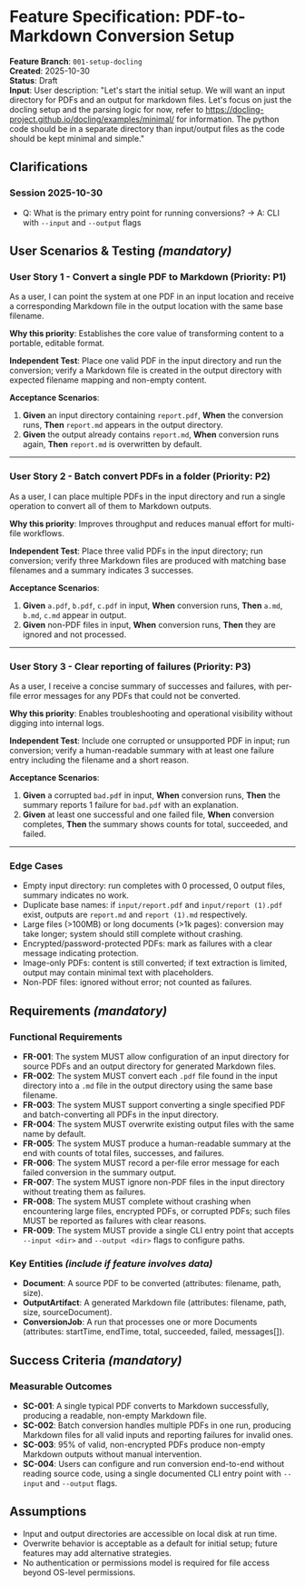 # Feature Specification: PDF-to-Markdown Conversion Setup

**Feature Branch**: `001-setup-docling`  
**Created**: 2025-10-30  
**Status**: Draft  
**Input**: User description: "Let's start the initial setup. We will want an input directory for PDFs and an output for markdown files. Let's focus on just the docling setup and the parsing logic for now, refer to https://docling-project.github.io/docling/examples/minimal/  for information. The python code should be in a separate directory than input/output files as the code should be kept minimal and simple."

## Clarifications

### Session 2025-10-30

- Q: What is the primary entry point for running conversions? → A: CLI with `--input` and `--output` flags

## User Scenarios & Testing *(mandatory)*

### User Story 1 - Convert a single PDF to Markdown (Priority: P1)

As a user, I can point the system at one PDF in an input location and receive a corresponding Markdown file in the output location with the same base filename.

**Why this priority**: Establishes the core value of transforming content to a portable, editable format.

**Independent Test**: Place one valid PDF in the input directory and run the conversion; verify a Markdown file is created in the output directory with expected filename mapping and non-empty content.

**Acceptance Scenarios**:

1. **Given** an input directory containing `report.pdf`, **When** the conversion runs, **Then** `report.md` appears in the output directory.
2. **Given** the output already contains `report.md`, **When** conversion runs again, **Then** `report.md` is overwritten by default.

---

### User Story 2 - Batch convert PDFs in a folder (Priority: P2)

As a user, I can place multiple PDFs in the input directory and run a single operation to convert all of them to Markdown outputs.

**Why this priority**: Improves throughput and reduces manual effort for multi-file workflows.

**Independent Test**: Place three valid PDFs in the input directory; run conversion; verify three Markdown files are produced with matching base filenames and a summary indicates 3 successes.

**Acceptance Scenarios**:

1. **Given** `a.pdf`, `b.pdf`, `c.pdf` in input, **When** conversion runs, **Then** `a.md`, `b.md`, `c.md` appear in output.
2. **Given** non-PDF files in input, **When** conversion runs, **Then** they are ignored and not processed.

---

### User Story 3 - Clear reporting of failures (Priority: P3)

As a user, I receive a concise summary of successes and failures, with per-file error messages for any PDFs that could not be converted.

**Why this priority**: Enables troubleshooting and operational visibility without digging into internal logs.

**Independent Test**: Include one corrupted or unsupported PDF in input; run conversion; verify a human-readable summary with at least one failure entry including the filename and a short reason.

**Acceptance Scenarios**:

1. **Given** a corrupted `bad.pdf` in input, **When** conversion runs, **Then** the summary reports 1 failure for `bad.pdf` with an explanation.
2. **Given** at least one successful and one failed file, **When** conversion completes, **Then** the summary shows counts for total, succeeded, and failed.

---

### Edge Cases

- Empty input directory: run completes with 0 processed, 0 output files, summary indicates no work.
- Duplicate base names: if `input/report.pdf` and `input/report (1).pdf` exist, outputs are `report.md` and `report (1).md` respectively.
- Large files (>100MB) or long documents (>1k pages): conversion may take longer; system should still complete without crashing.
- Encrypted/password-protected PDFs: mark as failures with a clear message indicating protection.
- Image-only PDFs: content is still converted; if text extraction is limited, output may contain minimal text with placeholders.
- Non-PDF files: ignored without error; not counted as failures.

## Requirements *(mandatory)*

### Functional Requirements

- **FR-001**: The system MUST allow configuration of an input directory for source PDFs and an output directory for generated Markdown files.
- **FR-002**: The system MUST convert each `.pdf` file found in the input directory into a `.md` file in the output directory using the same base filename.
- **FR-003**: The system MUST support converting a single specified PDF and batch-converting all PDFs in the input directory.
- **FR-004**: The system MUST overwrite existing output files with the same name by default.
- **FR-005**: The system MUST produce a human-readable summary at the end with counts of total files, successes, and failures.
- **FR-006**: The system MUST record a per-file error message for each failed conversion in the summary output.
- **FR-007**: The system MUST ignore non-PDF files in the input directory without treating them as failures.
- **FR-008**: The system MUST complete without crashing when encountering large files, encrypted PDFs, or corrupted PDFs; such files MUST be reported as failures with clear reasons.
- **FR-009**: The system MUST provide a single CLI entry point that accepts `--input <dir>` and `--output <dir>` flags to configure paths.

### Key Entities *(include if feature involves data)*

- **Document**: A source PDF to be converted (attributes: filename, path, size).
- **OutputArtifact**: A generated Markdown file (attributes: filename, path, size, sourceDocument).
- **ConversionJob**: A run that processes one or more Documents (attributes: startTime, endTime, total, succeeded, failed, messages[]).

## Success Criteria *(mandatory)*

### Measurable Outcomes

- **SC-001**: A single typical PDF converts to Markdown successfully, producing a readable, non-empty Markdown file.
- **SC-002**: Batch conversion handles multiple PDFs in one run, producing Markdown files for all valid inputs and reporting failures for invalid ones.
- **SC-003**: 95% of valid, non-encrypted PDFs produce non-empty Markdown outputs without manual intervention.
- **SC-004**: Users can configure and run conversion end-to-end without reading source code, using a single documented CLI entry point with `--input` and `--output` flags.

## Assumptions

- Input and output directories are accessible on local disk at run time.
- Overwrite behavior is acceptable as a default for initial setup; future features may add alternative strategies.
- No authentication or permissions model is required for file access beyond OS-level permissions.


